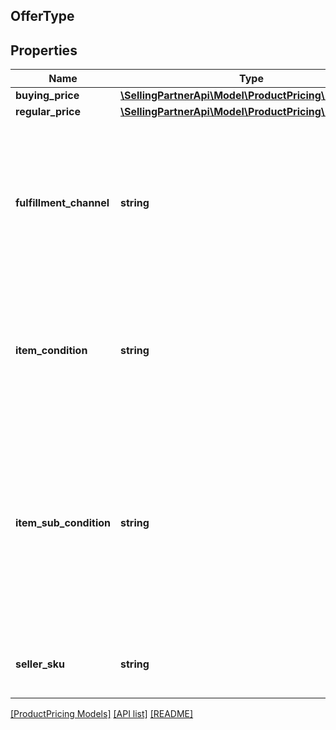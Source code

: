 ## OfferType

## Properties

Name | Type | Description | Notes
------------ | ------------- | ------------- | -------------
**buying_price** | [**\SellingPartnerApi\Model\ProductPricing\PriceType**](PriceType.md) |  |
**regular_price** | [**\SellingPartnerApi\Model\ProductPricing\MoneyType**](MoneyType.md) |  |
**fulfillment_channel** | **string** | The fulfillment channel for the offer listing. Possible values:  * Amazon - Fulfilled by Amazon. * Merchant - Fulfilled by the seller. |
**item_condition** | **string** | The item condition for the offer listing. Possible values: New, Used, Collectible, Refurbished, or Club. |
**item_sub_condition** | **string** | The item subcondition for the offer listing. Possible values: New, Mint, Very Good, Good, Acceptable, Poor, Club, OEM, Warranty, Refurbished Warranty, Refurbished, Open Box, or Other. |
**seller_sku** | **string** | The seller stock keeping unit (SKU) of the item. |

[[ProductPricing Models]](../) [[API list]](../../Api) [[README]](../../../README.md)
